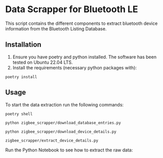 # Data Scrapper for Bluetooth LE 
This script contains the different components to extract bluetooth device information from the Bluetooth Listing Database. 

## Installation
1. Ensure you have poetry and python installed. The software has been tested on Ubuntu 22.04 LTS.
2. Install the requirements (necessary python packages with):
``` 
poetry install
```
## Usage
To start the data extraction run the following commands:
```
poetry shell
```

```
python zigbee_scrapper/download_database_entries.py
```

```
python zigbee_scrapper/download_device_details.py
```

```
zigbee_scrapper/extract_device_details.py
```


Run the Python Notebook to see how to extract the raw data: